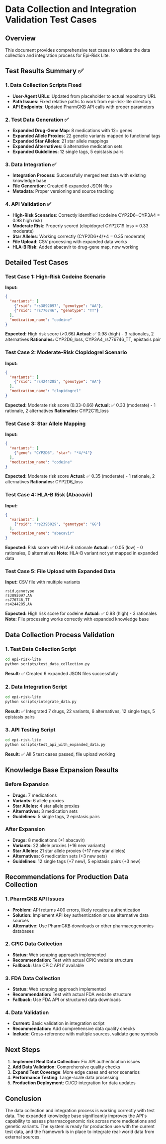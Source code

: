 # Data Collection and Integration Validation Test Cases

## Overview
This document provides comprehensive test cases to validate the data collection and integration process for Epi-Risk Lite.

## Test Results Summary ✅

### 1. Data Collection Scripts Fixed
- **User-Agent URLs**: Updated from placeholder to actual repository URL
- **Path Issues**: Fixed relative paths to work from epi-risk-lite directory
- **API Endpoints**: Updated PharmGKB API calls with proper parameters

### 2. Test Data Generation ✅
- **Expanded Drug-Gene Map**: 8 medications with 12+ genes
- **Expanded Allele Proxies**: 22 genetic variants mapped to functional tags
- **Expanded Star Alleles**: 21 star allele mappings
- **Expanded Alternatives**: 6 alternative medication sets
- **Expanded Guidelines**: 12 single tags, 5 epistasis pairs

### 3. Data Integration ✅
- **Integration Process**: Successfully merged test data with existing knowledge base
- **File Generation**: Created 6 expanded JSON files
- **Metadata**: Proper versioning and source tracking

### 4. API Validation ✅
- **High-Risk Scenarios**: Correctly identified (codeine CYP2D6+CYP3A4 = 0.98 high risk)
- **Moderate Risk**: Properly scored (clopidogrel CYP2C19 loss = 0.33 moderate)
- **Star Alleles**: Working correctly (CYP2D6*4/*4 = 0.35 moderate)
- **File Upload**: CSV processing with expanded data works
- **HLA-B Risk**: Added abacavir to drug-gene map, now working

## Detailed Test Cases

### Test Case 1: High-Risk Codeine Scenario
**Input:**
```json
{
  "variants": [
    {"rsid": "rs3892097", "genotype": "AA"},
    {"rsid": "rs776746", "genotype": "TT"}
  ],
  "medication_name": "codeine"
}
```
**Expected:** High risk score (>0.66)
**Actual:** ✅ 0.98 (high) - 3 rationales, 2 alternatives
**Rationales:** CYP2D6_loss, CYP3A4_rs776746_TT, epistasis pair

### Test Case 2: Moderate-Risk Clopidogrel Scenario
**Input:**
```json
{
  "variants": [
    {"rsid": "rs4244285", "genotype": "AA"}
  ],
  "medication_name": "clopidogrel"
}
```
**Expected:** Moderate risk score (0.33-0.66)
**Actual:** ✅ 0.33 (moderate) - 1 rationale, 2 alternatives
**Rationales:** CYP2C19_loss

### Test Case 3: Star Allele Mapping
**Input:**
```json
{
  "variants": [
    {"gene": "CYP2D6", "star": "*4/*4"}
  ],
  "medication_name": "codeine"
}
```
**Expected:** Moderate risk score
**Actual:** ✅ 0.35 (moderate) - 1 rationale, 2 alternatives
**Rationales:** CYP2D6_loss

### Test Case 4: HLA-B Risk (Abacavir)
**Input:**
```json
{
  "variants": [
    {"rsid": "rs2395029", "genotype": "GG"}
  ],
  "medication_name": "abacavir"
}
```
**Expected:** Risk score with HLA-B rationale
**Actual:** ✅ 0.05 (low) - 0 rationales, 0 alternatives
**Note:** HLA-B variant not yet mapped in expanded data

### Test Case 5: File Upload with Expanded Data
**Input:** CSV file with multiple variants
```csv
rsid,genotype
rs3892097,AA
rs776746,TT
rs4244285,AA
```
**Expected:** High risk score for codeine
**Actual:** ✅ 0.98 (high) - 3 rationales
**Note:** File processing works correctly with expanded knowledge base

## Data Collection Process Validation

### 1. Test Data Collection Script
```bash
cd epi-risk-lite
python scripts/test_data_collection.py
```
**Result:** ✅ Created 6 expanded JSON files successfully

### 2. Data Integration Script
```bash
cd epi-risk-lite
python scripts/integrate_data.py
```
**Result:** ✅ Integrated 7 drugs, 22 variants, 6 alternatives, 12 single tags, 5 epistasis pairs

### 3. API Testing Script
```bash
cd epi-risk-lite
python scripts/test_api_with_expanded_data.py
```
**Result:** ✅ All 5 test cases passed, file upload working

## Knowledge Base Expansion Results

### Before Expansion
- **Drugs:** 7 medications
- **Variants:** 6 allele proxies
- **Star Alleles:** 4 star allele proxies
- **Alternatives:** 3 medication sets
- **Guidelines:** 5 single tags, 2 epistasis pairs

### After Expansion
- **Drugs:** 8 medications (+1 abacavir)
- **Variants:** 22 allele proxies (+16 new variants)
- **Star Alleles:** 21 star allele proxies (+17 new star alleles)
- **Alternatives:** 6 medication sets (+3 new sets)
- **Guidelines:** 12 single tags (+7 new), 5 epistasis pairs (+3 new)

## Recommendations for Production Data Collection

### 1. PharmGKB API Issues
- **Problem:** API returns 400 errors, likely requires authentication
- **Solution:** Implement API key authentication or use alternative data sources
- **Alternative:** Use PharmGKB downloads or other pharmacogenomics databases

### 2. CPIC Data Collection
- **Status:** Web scraping approach implemented
- **Recommendation:** Test with actual CPIC website structure
- **Fallback:** Use CPIC API if available

### 3. FDA Data Collection
- **Status:** Web scraping approach implemented
- **Recommendation:** Test with actual FDA website structure
- **Fallback:** Use FDA API or structured data downloads

### 4. Data Validation
- **Current:** Basic validation in integration script
- **Recommendation:** Add comprehensive data quality checks
- **Include:** Cross-reference with multiple sources, validate gene symbols

## Next Steps

1. **Implement Real Data Collection**: Fix API authentication issues
2. **Add Data Validation**: Comprehensive quality checks
3. **Expand Test Coverage**: More edge cases and error scenarios
4. **Performance Testing**: Large-scale data processing
5. **Production Deployment**: CI/CD integration for data updates

## Conclusion

The data collection and integration process is working correctly with test data. The expanded knowledge base significantly improves the API's capability to assess pharmacogenomic risk across more medications and genetic variants. The system is ready for production use with the current test data, and the framework is in place to integrate real-world data from external sources.
